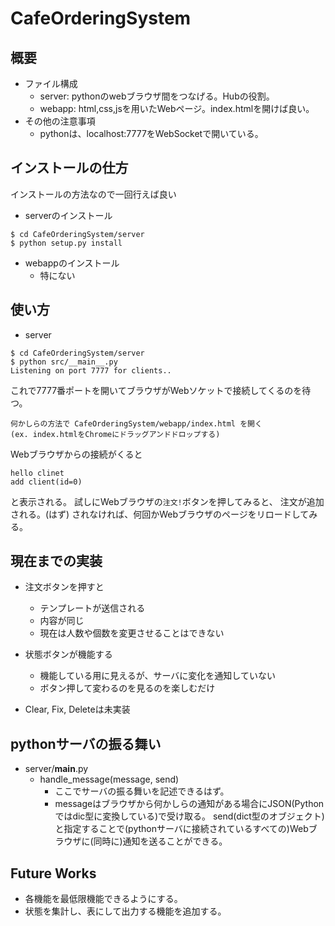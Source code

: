 # CafeOrderingSystem
## 概要
* ファイル構成
	* server: pythonのwebブラウザ間をつなげる。Hubの役割。
	* webapp: html,css,jsを用いたWebページ。index.htmlを開けば良い。
* その他の注意事項
	* pythonは、localhost:7777をWebSocketで開いている。

## インストールの仕方
インストールの方法なので一回行えば良い
* serverのインストール
```
$ cd CafeOrderingSystem/server
$ python setup.py install
```

* webappのインストール
	* 特にない

## 使い方
* server
```
$ cd CafeOrderingSystem/server
$ python src/__main__.py
Listening on port 7777 for clients..
```
これで7777番ポートを開いてブラウザがWebソケットで接続してくるのを待つ。

```
何かしらの方法で CafeOrderingSystem/webapp/index.html を開く
(ex. index.htmlをChromeにドラッグアンドドロップする)
```
Webブラウザからの接続がくると

```
hello clinet
add client(id=0)
```

と表示される。
試しにWebブラウザの`注文!`ボタンを押してみると、
注文が追加される。(はず)
されなければ、何回かWebブラウザのページをリロードしてみる。

## 現在までの実装
* 注文ボタンを押すと
	* テンプレートが送信される
	* 内容が同じ
	* 現在は人数や個数を変更させることはできない

* 状態ボタンが機能する
	* 機能している用に見えるが、サーバに変化を通知していない
	* ボタン押して変わるのを見るのを楽しむだけ

* Clear, Fix, Deleteは未実装

## pythonサーバの振る舞い
* server/__main__.py
	* handle_message(message, send)
		* ここでサーバの振る舞いを記述できるはず。
		* messageはブラウザから何かしらの通知がある場合にJSON(Pythonではdic型に変換している)で受け取る。
		send(dict型のオブジェクト)と指定することで(pythonサーバに接続されているすべての)Webブラウザに(同時に)通知を送ることができる。

## Future Works
* 各機能を最低限機能できるようにする。
* 状態を集計し、表にして出力する機能を追加する。